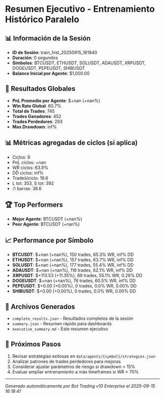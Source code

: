# Resumen Ejecutivo - Entrenamiento Histórico Paralelo

## 📊 Información de la Sesión
- **ID de Sesión**: train_hist_20250915_161840
- **Duración**: 0 segundos
- **Símbolos**: BTCUSDT, ETHUSDT, SOLUSDT, ADAUSDT, XRPUSDT, DOGEUSDT, PEPEUSDT, SHIBUSDT
- **Balance Inicial por Agente**: $1,000.00

## 🎯 Resultados Globales
- **PnL Promedio por Agente**: $+nan (+nan%)
- **Win Rate Global**: 60.7%
- **Total de Trades**: 745
- **Trades Ganadores**: 452
- **Trades Perdedores**: 293
- **Max Drawdown**: inf%

## 📊 Métricas agregadas de ciclos (si aplica)
- Ciclos: 9
- PnL̄ ciclos: +nan
- WR̄ ciclos: 63.9%
- DD̄ ciclos: inf%
- Trades̄/ciclo: 16.6
- L tot: 353, S tot: 392
- ⏱̄ barras: 36.6


## 🏆 Top Performers
- **Mejor Agente**: BTCUSDT (+nan%)
- **Peor Agente**: BTCUSDT (+nan%)

## 📈 Performance por Símbolo
- **BTCUSDT**: $+nan (+nan%), 150 trades, 65.3% WR, inf% DD
- **ETHUSDT**: $+nan (+nan%), 157 trades, 63.7% WR, inf% DD
- **SOLUSDT**: $+nan (+nan%), 177 trades, 55.4% WR, inf% DD
- **ADAUSDT**: $+nan (+nan%), 116 trades, 62.1% WR, inf% DD
- **XRPUSDT**: $+113.53 (+11.35%), 69 trades, 55.1% WR, 0.28% DD
- **DOGEUSDT**: $+nan (+nan%), 76 trades, 60.5% WR, inf% DD
- **PEPEUSDT**: $+0.00 (+0.00%), 0 trades, 0.0% WR, 0.00% DD
- **SHIBUSDT**: $+0.00 (+0.00%), 0 trades, 0.0% WR, 0.00% DD

## 📁 Archivos Generados
- `complete_results.json` - Resultados completos de la sesión
- `summary.json` - Resumen rápido para dashboards
- `executive_summary.md` - Este resumen ejecutivo

## 🎯 Próximos Pasos
1. Revisar estrategias exitosas en `data/agents/{symbol}/strategies.json`
2. Analizar patrones de trades perdedores para mejoras
3. Considerar ajustar parámetros de riesgo si drawdown > 15%
4. Evaluar ampliar entrenamiento a más timeframes si WR > 70%

---
*Generado automáticamente por Bot Trading v10 Enterprise el 2025-09-15 16:18:41*
